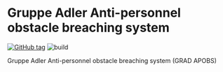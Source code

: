 # Gruppe Adler Anti-personnel obstacle breaching system
[![GitHub tag](https://img.shields.io/github/tag/gruppe-adler/grad_apobs.svg)](https://github.com/gruppe-adler/grad_apobs/releases)
![build](https://github.com/gruppe-adler/grad_apobs/workflows/CI/badge.svg)

Gruppe Adler Anti-personnel obstacle breaching system (GRAD APOBS) 
